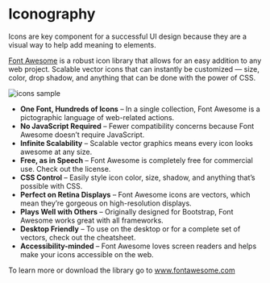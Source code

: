 # Iconography

Icons are key component for a successful UI design because they are a visual way to help add meaning to elements.

[Font Awesome](https://fontawesome.com/) is a robust icon library that allows for an easy addition to any web project. Scalable vector icons that can instantly be customized — size, color, drop shadow, and anything that can be done with the power of CSS.

![icons sample](/v1.21.x/images/extender/icons_sample-1024x753.png)


- **One Font, Hundreds of Icons** – In a single collection, Font Awesome is a pictographic language of web-related actions.
- **No JavaScript Required** – Fewer compatibility concerns because Font Awesome doesn’t require JavaScript.
- **Infinite Scalability** – Scalable vector graphics means every icon looks awesome at any size.
- **Free, as in Speech** – Font Awesome is completely free for commercial use. Check out the license.
- **CSS Control** – Easily style icon color, size, shadow, and anything that’s possible with CSS.
- **Perfect on Retina Displays** – Font Awesome icons are vectors, which mean they’re gorgeous on high-resolution displays.
- **Plays Well with Others** – Originally designed for Bootstrap, Font Awesome works great with all frameworks.
- **Desktop Friendly** – To use on the desktop or for a complete set of vectors, check out the cheatsheet.
- **Accessibility-minded** – Font Awesome loves screen readers and helps make your icons accessible on the web.

To learn more or download the library go to www.fontawesome.com
